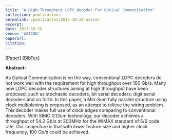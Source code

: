 ```yaml
---
title: "A High-Throughput LDPC decoder For Optical Communication"
collection: publications
permalink: /publication/2013-10-28-asicon
excerpt:
date: 2013-10-28
venue: 'ASICON'
paperurl:
citation:
---
```

[[Paper](https://diwu1990.github.io/files/2013-10-28-asicon-paper.pdf)] 
[[BibTex](https://diwu1990.github.io/files/2013-10-28-asicon-paper.bib)]

__Abstract:__

As Optical Communication is on the way, conventional LDPC decoders do not work well with the requirement for high throughput over 100 Gb/s. Many new LDPC decoder structures aiming at high throughput have been proposed, such as stochastic decoders, bit serial decoders, digit serial decoders and so forth. In this paper, a Min-Sum fully parallel structure using clock multiplexing is proposed, as an attempt to relieve the wiring problem. This decoder makes full use of clock edges comparing to conventional decoders. With SIMC 0.13um technology, our decoder achieves a throughput of 54.2 Gb/s at 200MHz for the WiMAX standard of 5/6 code rate. Our conjecture is that with lower feature size and higher clock frequency, 100 Gb/s could be achieved.